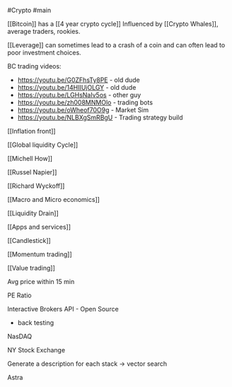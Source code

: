 #Crypto #main 

[[Bitcoin]] has a [[4 year crypto cycle]]
Influenced by [[Crypto Whales]], average traders, rookies.

[[Leverage]] can sometimes lead to a crash of a coin and can often lead to poor investment choices.

BC trading videos:
- https://youtu.be/G0ZFhsTy8PE - old dude
- https://youtu.be/14HIIUjOLGY - old dude
- https://youtu.be/LGHsNaIv5os - other guy
- https://youtu.be/zh008MNMOlo - trading bots
- https://youtu.be/oWheof70O9g - Market Sim
- https://youtu.be/NLBXgSmRBgU - Trading strategy build

[[Inflation front]]

[[Global liquidity Cycle]]

[[Michell How]]

[[Russel Napier]]

[[Richard Wyckoff]] 

[[Macro and Micro economics]]

[[Liquidity Drain]]

[[Apps and services]]

[[Candlestick]]

[[Momentum trading]]

[[Value trading]]

Avg price within 15 min

PE Ratio

Interactive Brokers API - Open Source
- back testing

NasDAQ

NY Stock Exchange

Generate a description for each stack -> vector search

Astra

